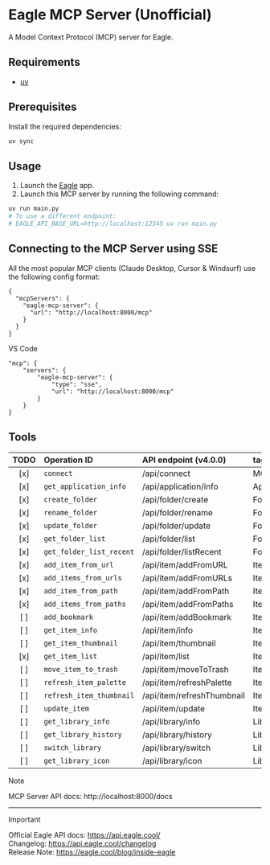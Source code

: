 # Eagle MCP Server (Unofficial)

A Model Context Protocol (MCP) server for Eagle.

## Requirements

- [uv](https://docs.astral.sh/uv/)

## Prerequisites

Install the required dependencies:

```bash
uv sync
```

## Usage

1. Launch the [Eagle](https://eagle.cool/) app.
2. Launch this MCP server by running the following command:

```bash
uv run main.py
# To use a different endpoint:
# EAGLE_API_BASE_URL=http://localhost:12345 uv run main.py
```


## Connecting to the MCP Server using SSE

All the most popular MCP clients (Claude Desktop, Cursor & Windsurf) use the following config format:

```
{
  "mcpServers": {
    "eagle-mcp-server": {
      "url": "http://localhost:8000/mcp"
    }
  }
}
```

VS Code

```
"mcp": {
    "servers": {
        "eagle-mcp-server": {
            "type": "sse",
            "url": "http://localhost:8000/mcp"
        }
    }
}
```

## Tools

| TODO | Operation ID             | API endpoint (v4.0.0)      | tag         |
|:----:|:-------------------------|:---------------------------|:------------|
| [x]  | `connect`                | /api/connect               | MCP         |
| [x]  | `get_application_info`   | /api/application/info      | Application |
| [x]  | `create_folder`          | /api/folder/create         | Folder      |
| [x]  | `rename_folder`          | /api/folder/rename         | Folder      |
| [x]  | `update_folder`          | /api/folder/update         | Folder      |
| [x]  | `get_folder_list`        | /api/folder/list           | Folder      |
| [x]  | `get_folder_list_recent` | /api/folder/listRecent     | Folder      |
| [x]  | `add_item_from_url`      | /api/item/addFromURL       | Item        |
| [x]  | `add_items_from_urls`    | /api/item/addFromURLs      | Item        |
| [x]  | `add_item_from_path`     | /api/item/addFromPath      | Item        |
| [x]  | `add_items_from_paths`   | /api/item/addFromPaths     | Item        |
| [ ]  | `add_bookmark`           | /api/item/addBookmark      | Item        |
| [ ]  | `get_item_info`          | /api/item/info             | Item        |
| [ ]  | `get_item_thumbnail`     | /api/item/thumbnail        | Item        |
| [x]  | `get_item_list`          | /api/item/list             | Item        |
| [ ]  | `move_item_to_trash`     | /api/item/moveToTrash      | Item        |
| [ ]  | `refresh_item_palette`   | /api/item/refreshPalette   | Item        |
| [ ]  | `refresh_item_thumbnail` | /api/item/refreshThumbnail | Item        |
| [ ]  | `update_item`            | /api/item/update           | Item        |
| [ ]  | `get_library_info`       | /api/library/info          | Library     |
| [ ]  | `get_library_history`    | /api/library/history       | Library     |
| [ ]  | `switch_library`         | /api/library/switch        | Library     |
| [ ]  | `get_library_icon`       | /api/library/icon          | Library     |

> [!NOTE]
> MCP Server API docs: http://localhost:8000/docs

----

> [!IMPORTANT]
> Official Eagle API docs: https://api.eagle.cool/<br />
> Changelog: https://api.eagle.cool/changelog<br />
> Release Note: https://eagle.cool/blog/inside-eagle<br />
